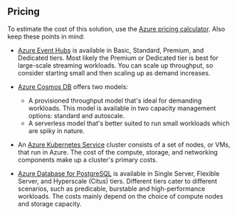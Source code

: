 ## Pricing

To estimate the cost of this solution, use the [Azure pricing calculator][Azure pricing calculator]. Also keep these points in mind:

- [Azure Event Hubs][Event Hubs pricing] is available in Basic, Standard, Premium, and Dedicated tiers. Most likely the Premium or Dedicated tier is best for large-scale streaming workloads. You can scale up throughput, so consider starting small and then scaling up as demand increases.
- [Azure Cosmos DB][Azure Cosmos DB pricing] offers two models:

  - A provisioned throughput model that's ideal for demanding workloads. This model is available in two capacity management options: standard and autoscale.
  - A serverless model that's better suited to run small workloads which are spiky in nature. 

- An [Azure Kubernetes Service][Azure Kubernetes Service (AKS) pricing] cluster consists of a set of nodes, or VMs, that run in Azure. The cost of the compute, storage, and networking components make up a cluster's primary costs.

- [Azure Database for PostgreSQL][Azure Database for PostgreSQL pricing] is available in Single Server, Flexible Server, and Hyperscale (Citus) tiers. Different tiers cater to different scenarios, such as predicable, burstable and high-performance workloads. The costs mainly depend on the choice of compute nodes and storage capacity.






[Azure Cosmos DB pricing]: https://azure.microsoft.com/en-us/pricing/details/cosmos-db/
[Azure Database for PostgreSQL pricing]: https://azure.microsoft.com/pricing/details/postgresql/server/
[Azure Kubernetes Service (AKS) pricing]: https://azure.microsoft.com/en-us/pricing/details/kubernetes-service/
[Azure pricing calculator]: https://azure.microsoft.com/pricing/calculator/
[Event Hubs pricing]: https://azure.microsoft.com/en-us/pricing/details/event-hubs/